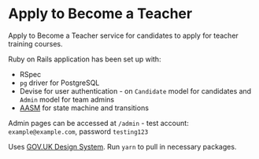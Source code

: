 # Apply to Become a Teacher

Apply to Become a Teacher service for candidates to apply for teacher training courses.

Ruby on Rails application has been set up with:

* RSpec
* `pg` driver for PostgreSQL
* Devise for user authentication - on `Candidate` model for candidates and `Admin` model for team admins
* [AASM](https://github.com/aasm/aasm) for state machine and transitions

Admin pages can be accessed at `/admin` - test account: `example@example.com`, password `testing123`

Uses [GOV.UK Design System](https://design-system.service.gov.uk/). Run `yarn` to pull in necessary packages.
